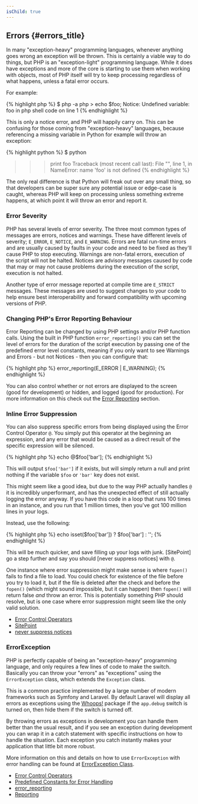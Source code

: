 ```yaml
--- 
isChild: true 
---
```


## Errors {#errors_title}

In many "exception-heavy" programming languages, whenever anything goes wrong an exception will be thrown. This is 
certainly a viable way to do things, but PHP is an "exception-light" programming language. While it does have 
exceptions and more of the core is starting to use them when working with objects, most of PHP itself will try to keep
processing regardless of what happens, unless a fatal error occurs.

For example:

{% highlight php %}
$ php -a
php > echo $foo;
Notice: Undefined variable: foo in php shell code on line 1
{% endhighlight %}

This is only a notice error, and PHP will happily carry on. This can be confusing for those coming from "exception-heavy" 
languages, because referencing a missing variable in Python for example will throw an exception:

{% highlight python %}
$ python
>>> print foo
Traceback (most recent call last):
  File "<stdin>", line 1, in <module>
NameError: name 'foo' is not defined
{% endhighlight %}

The only real difference is that Python will freak out over any small thing, so that developers can be super sure any
potential issue or edge-case is caught, whereas PHP will keep on processing unless something extreme happens, at which
point it will throw an error and report it. 

### Error Severity

PHP has several levels of error severity. The three most common types of messages are errors, notices and warnings. 
These have different levels of severity; `E_ERROR`, `E_NOTICE`, and `E_WARNING`. Errors are fatal run-time errors and 
are usually caused by faults in your code and need to be fixed as they'll cause PHP to stop executing. Warnings are 
non-fatal errors, execution of the script will not be halted. Notices are advisory messages caused by code that may or 
may not cause problems during the execution of the script, execution is not halted. 

Another type of error message reported at compile time are `E_STRICT` messages. These messages are used to suggest
changes to your code to help ensure best interoperability and forward compatibility with upcoming versions of PHP.

### Changing PHP's Error Reporting Behaviour

Error Reporting can be changed by using PHP settings and/or PHP function calls. Using the built in PHP function 
`error_reporting()` you can set the level of errors for the duration of the script execution by passing one of the 
predefined error level constants, meaning if you only want to see Warnings and Errors - but not Notices - then 
you can configure that:

{% highlight php %}
error_reporting(E_ERROR | E_WARNING);
{% endhighlight %}

You can also control whether or not errors are displayed to the screen (good for development) or hidden, and logged 
(good for production). For more information on this check out the [Error Reporting][errorreport] section.

### Inline Error Suppression

You can also suppress specific errors from being displayed using the Error Control Operator `@`. You simply put 
this operator at the beginning an expression, and any error that would be caused as a direct result of the specific
expression will be silenced.

{% highlight php %}
echo @$foo['bar'];
{% endhighlight %}

This will output `$foo['bar']` if it exists, but will simply return a null and print nothing if the variable `$foo` or 
`'bar'` key does not exist. 

This might seem like a good idea, but due to the way PHP actually handles `@` it is incredibly unperformant, and has the 
unexpected effect of still actually logging the error anyway. If you have this code in a loop that runs 100 times in an
instance, and you run that 1 million times, then you've got 100 million lines in your logs. 

Instead, use the following:

{% highlight php %}
echo isset($foo['bar']) ? $foo['bar'] : '';
{% endhighlight %}

This will be much quicker, and save filling up your logs with junk. [SitePoint] go a step further and say you should 
[never suppress notices] with `@`.

One instance where error suppression might make sense is where `fopen()` fails to find a file to load. You could check 
for existence of the file before you try to load it, but if the file is deleted after the check and before the `fopen()` 
(which might sound impossible, but it can happen) then `fopen()` will return false _and_ throw an error. This is
potentially something PHP should resolve, but is one case where error suppression might seem like the only valid 
solution.

* [Error Control Operators](http://php.net/manual/en/language.operators.errorcontrol.php)
* [SitePoint](http://www.sitepoint.com/)
* [never suppress notices](http://www.sitepoint.com/why-suppressing-notices-is-wrong/)

### ErrorException

PHP is perfectly capable of being an "exception-heavy" programming language, and only requires a few lines of code to 
make the switch. Basically you can throw your "errors" as "exceptions" using the `ErrorException` class, which extends the `Exception` class.

This is a common practice implemented by a large number of modern frameworks such as Symfony and Laravel. By default 
Laravel will display all errors as exceptions using the [Whoops!] package if the `app.debug` switch is turned on, then 
hide them if the switch is turned off. 

By throwing errors as exceptions in development you can handle them better than the usual result, and if you see an 
exception during development you can wrap it in a catch statement with specific instructions on how to handle the situation. Each exception you catch instantly makes your application that little bit more robust.

More information on this and details on how to use `ErrorException` with error handling can be found at 
[ErrorException Class][errorexception]. 

* [Error Control Operators](http://php.net/manual/en/language.operators.errorcontrol.php)
* [Predefined Constants for Error Handling](http://www.php.net/manual/en/errorfunc.constants.php)
* [error_reporting](http://www.php.net/manual/en/function.error-reporting.php)
* [Reporting][errorreport]

[errorexception]: http://php.net/manual/en/class.errorexception.php
[errorreport]: /#error_reporting
[Whoops!]: http://filp.github.io/whoops/

